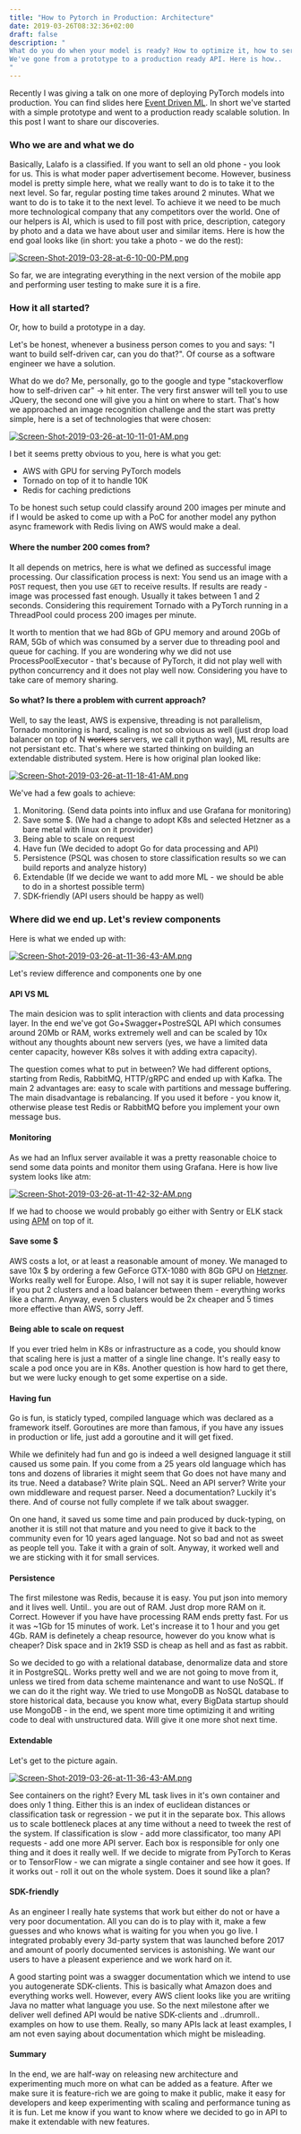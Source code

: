 ```yaml
---
title: "How to Pytorch in Production: Architecture"
date: 2019-03-26T08:32:36+02:00
draft: false
description: "
What do you do when your model is ready? How to optimize it, how to serve it, how to deploy it.
We've gone from a prototype to a production ready API. Here is how..
"
---
```


Recently I was giving a talk on one more of deploying PyTorch models into production. You can find slides here [Event Driven ML](https://pyconodessa.com/public/docs/slideshare/taras_matsyk_-_event_driven_ml.pdf).
In short we've started with a simple prototype and went to a production ready scalable solution. In this post I want to share our discoveries.

### Who we are and what we do

Basically, Lalafo is a classified. If you want to sell an old phone - you look for us. This is what moder paper advertisement become. 
However, business model is pretty simple here, what we really want to do is to take it to the next level. So far, regular posting time takes around 2 minutes. What we want to do is to take it to the next level.
To achieve it we need to be much more technological company that any competitors over the world. One of our helpers is AI, which is used to fill post with price, description, category by photo and a data we have about user and similar items.
Here is how the end goal looks like (in short: you take a photo - we do the rest):

[![Screen-Shot-2019-03-28-at-6-10-00-PM.png](https://i.postimg.cc/mgDRwzsN/Screen-Shot-2019-03-28-at-6-10-00-PM.png)](https://postimg.cc/9rvvXfzr)

So far, we are integrating everything in the next version of the mobile app and performing user testing to make sure it is a fire.

### How it all started?

Or, how to build a prototype in a day.

Let's be honest, whenever a business person comes to you and says: "I want to build self-driven car, can you do that?". Of course as a software engineer we have a solution. 

What do we do? Me, personally, go to the google and type "stackoverflow how to self-driven car" -> hit enter.
The very first answer will tell you to use JQuery, the second one will give you a hint on where to start. That's how we approached an image recognition challenge and the start was pretty simple, here is a set of technologies that were chosen:

[![Screen-Shot-2019-03-26-at-10-11-01-AM.png](https://i.postimg.cc/mgBqhrWC/Screen-Shot-2019-03-26-at-10-11-01-AM.png)](https://postimg.cc/QHYSyhtd)

I bet it seems pretty obvious to you, here is what you get:

- AWS with GPU for serving PyTorch models
- Tornado on top of it to handle 10K
- Redis for caching predictions

To be honest such setup could classify around 200 images per minute and if I would be asked to come up with a PoC for another model any python async framework with Redis living on AWS would make a deal.

#### Where the number 200 comes from?

It all depends on metrics, here is what we defined as successful image processing. Our classification process is next: You send us an image with a `POST` request, then you use `GET` to receive results. If results are ready - image was processed fast enough. Usually it takes between 1 and 2 seconds.
Considering this requirement Tornado with a PyTorch running in a ThreadPool could process 200 images per minute. 

It worth to mention that we had 8Gb of GPU memory and around 20Gb of RAM, 5Gb of which was consumed by a server due to threading pool and queue for caching.
If you are wondering why we did not use ProcessPoolExecutor - that's because of PyTorch, it did not play well with python concurrency and it does not play well now. Considering you have to take care of memory sharing.

#### So what? Is there a problem with current approach?

Well, to say the least, AWS is expensive, threading is not parallelism, Tornado monitoring is hard, scaling is not so obvious as well (just drop load balancer on top of N ~~workers~~ servers, we call it python way), ML results are not persistant etc. That's where we started thinking on building an extendable distributed system.
Here is how original plan looked like:

[![Screen-Shot-2019-03-26-at-11-18-41-AM.png](https://i.postimg.cc/T32K0rXw/Screen-Shot-2019-03-26-at-11-18-41-AM.png)](https://postimg.cc/pp7VX5rb)

We've had a few goals to achieve:

1. Monitoring. (Send data points into influx and use Grafana for monitoring)
2. Save some $. (We had a change to adopt K8s and selected Hetzner as a bare metal with linux on it provider)
3. Being able to scale on request
4. Have fun (We decided to adopt Go for data processing and API)
5. Persistence (PSQL was chosen to store classification results so we can build reports and analyze history)
6. Extendable (If we decide we want to add more ML - we should be able to do in a shortest possible term)
7. SDK-friendly (API users should be happy as well)

### Where did we end up. Let's review components

Here is what we ended up with:

[![Screen-Shot-2019-03-26-at-11-36-43-AM.png](https://i.postimg.cc/ZqrXqyC8/Screen-Shot-2019-03-26-at-11-36-43-AM.png)](https://postimg.cc/Y4Cdn0N0)

Let's review difference and components one by one

#### API VS ML

The main desicion was to split interaction with clients and data processing layer. In the end we've got Go+Swagger+PostreSQL API which consumes around 20Mb or RAM, works extremely well and can be scaled by 10x without any thoughts abount new servers (yes, we have a limited data center capacity, however K8s solves it with adding extra capacity).

The question comes what to put in between? We had different options, starting from Redis, RabbitMQ, HTTP/gRPC and ended up with Kafka. The main 2 advantages are: easy to scale with partitions and message buffering. The main disadvantage is rebalancing. If you used it before - you know it, otherwise please test Redis or RabbitMQ before you implement your own message bus.

#### Monitoring

As we had an Influx server available it was a pretty reasonable choice to send some data points and monitor them using Grafana. Here is how live system looks like atm:

[![Screen-Shot-2019-03-26-at-11-42-32-AM.png](https://i.postimg.cc/6qs04MgT/Screen-Shot-2019-03-26-at-11-42-32-AM.png)](https://postimg.cc/zbjW9FJ1)

If we had to choose we would probably go either with Sentry or ELK stack using [APM](https://www.elastic.co/solutions/apm) on top of it. 

#### Save some $

AWS costs a lot, or at least a reasonable amount of money. We managed to save 10x $ by ordering a few GeForce GTX-1080 with 8Gb GPU on [Hetzner](https://www.hetzner.com/). Works really well for Europe. Also, I will not say it is super reliable, however if you put 2 clusters and a load balancer between them - everything works like a charm. Anyway, even 5 clusters would be 2x cheaper and 5 times more effective than AWS, sorry Jeff.

#### Being able to scale on request

If you ever tried helm in K8s or infrastructure as a code, you should know that scaling here is just a matter of a single line change. It's really easy to scale a pod once you are in K8s. Another question is how hard to get there, but we were lucky enough to get some expertise on a side.  

#### Having fun

Go is fun, is staticly typed, compiled language which was declared as a framework itself. Goroutines are more than famous, if you have any issues in production or life, just add a goroutine and it will get fixed. 

While we definitely had fun and go is indeed a well designed language it still caused us some pain. If you come from a 25 years old language which has tons and dozens of libraries it might seem that Go does not have many and its true. Need a database? Write plain SQL. Need an API server? Write your own middleware and request parser. Need a documentation? Luckily it's there. And of course not fully complete if we talk about swagger. 

On one hand, it saved us some time and pain produced by duck-typing, on another it is still not that mature and you need to give it back to the community even for 10 years aged language. Not so bad and not as sweet as people tell you. Take it with a grain of solt. Anyway, it worked well and we are sticking with it for small services.

#### Persistence 

The first milestone was Redis, because it is easy. You put json into memory and it lives well. Until.. you are out of RAM. Just drop more RAM on it. Correct. However if you have have processing RAM ends pretty fast. For us it was ~1Gb for 15 minutes of work. Let's increase it to 1 hour and you get 4Gb.
RAM is definetely a cheap resource, however do you know what is cheaper? Disk space and in 2k19 SSD is cheap as hell and as fast as rabbit. 

So we decided to go with a relational database, denormalize data and store it in PostgreSQL. Works pretty well and we are not going to move from it, unless we tired from data scheme maintenance and want to use NoSQL.
If we can do it the right way. We tried to use MongoDB as NoSQL database to store historical data, because you know what, every BigData startup should use MongoDB - in the end, we spent more time optimizing it and writing code to deal with unstructured data. Will give it one more shot next time. 


#### Extendable

Let's get to the picture again. 

[![Screen-Shot-2019-03-26-at-11-36-43-AM.png](https://i.postimg.cc/ZqrXqyC8/Screen-Shot-2019-03-26-at-11-36-43-AM.png)](https://postimg.cc/Y4Cdn0N0)

See containers on the right? Every ML task lives in it's own container and does only 1 thing. Either this is an index of euclidean distances or classification task or regression - we put it in the separate box. This allows us to scale bottleneck places at any time without a need to tweek the rest of the system. If classification is slow - add more classificator, too many API requests - add one more API server. Each box is responsible for only one thing and it does it really well.
If we decide to migrate from PyTorch to Keras or to TensorFlow - we can migrate a single container and see how it goes. If it works out - roll it out on the whole system. Does it sound like a plan?

#### SDK-friendly

As an engineer I really hate systems that work but either do not or have a very poor documentation. All you can do is to play with it, make a few guesses and who knows what is waiting for you when you go live. 
I integrated probably every 3d-party system that was launched before 2017 and amount of poorly documented services is astonishing. We want our users to have a pleasent experience and we work hard on it. 

A good starting point was a swagger documentation which we intend to use you autogenerate SDK-clients. This is basically what Amazon does and everything works well. However, every AWS client looks like you are writiing Java no matter what language you use. So the next milestone after we deliver well defined API would be native SDK-clients and ..drumroll.. examples on how to use them. Really, so many APIs lack at least examples, I am not even saying about documentation which might be misleading.


#### Summary

In the end, we are half-way on releasing new architecture and experimenting much more on what can be added as a feature. After we make sure it is feature-rich we are going to make it public, make it easy for developers and keep experimenting with scaling and performance tuning as it is fun.
Let me know if you want to know where we decided to go in API to make it extendable with new features.

